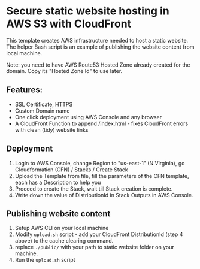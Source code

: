 # Secure static website hosting in AWS S3 with CloudFront


This template creates AWS infrastructure needed to host a static website. The helper Bash script is an example of publishing the website content from local machine.

Note: you need to have AWS Route53 Hosted Zone already created for the domain. Copy its "Hosted Zone Id" to use later.

## Features:

- SSL Certificate, HTTPS
- Custom Domain name
- One click deployment using AWS Console and any browser
- A CloudFront Function to append /index.html - fixes CloudFront errors with clean (tidy) website links

## Deployment

1. Login to AWS Console, change Region to "us-east-1" (N.Virginia), go Cloudformation (CFN) / Stacks / Create Stack
2. Upload the Template from file, fill the parameters of the CFN template, each has a Description to help you
3. Proceed to create the Stack, wait till Stack creation is complete.
4. Write down the value of DistributionId in Stack Outputs in AWS Console. 


## Publishing website content

1. Setup AWS CLI on your local machine
2. Modify `upload.sh` script - add your CloudFront DistributionId (step 4 above) to the cache clearing command.
3. replace `./public/` with your path to static website folder on your machine.
4. Run the `upload.sh` script